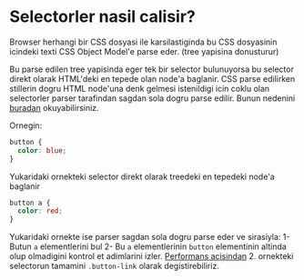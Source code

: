# Selectorler nasil calisir?

Browser herhangi bir CSS dosyasi ile karsilastiginda bu CSS dosyasinin icindeki texti CSS Object Model'e parse eder. (tree yapisina donusturur)

Bu parse edilen tree yapisinda eger tek bir selector bulunuyorsa bu selector direkt olarak HTML'deki en tepede olan node'a baglanir. CSS parse edilirken stillerin dogru HTML node'una denk gelmesi istenildigi icin coklu olan selectorler parser tarafindan sagdan sola dogru parse edilir. Bunun nedenini [buradan](performans.md) okuyabilirsiniz.

Ornegin:

```css
button {
  color: blue;
}
```

Yukaridaki ornekteki selector direkt olarak treedeki en tepedeki node'a baglanir

```css
button a {
  color: red;
}
```

Yukaridaki ornekte ise parser sagdan sola dogru parse eder ve sirasiyla:
1- Butun `a` elementlerini bul
2- Bu `a` elementlerinin `button` elementinin altinda olup olmadigini kontrol et adimlarini izler. [Performans acisindan](performans.md) 2. ornekteki selectorun tamamini `.button-link` olarak degistirebiliriz.